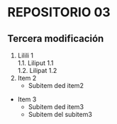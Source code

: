 # REPOSITORIO 03  
## Tercera modificación  
1. Lilili 1  
    1.1. Liliput 1.1  
    1.2. Lilipat 1.2
2. Item 2
    * Subitem ded item2
* Item 3
    * Subitem ded item3
    * Subitem del subitem3
